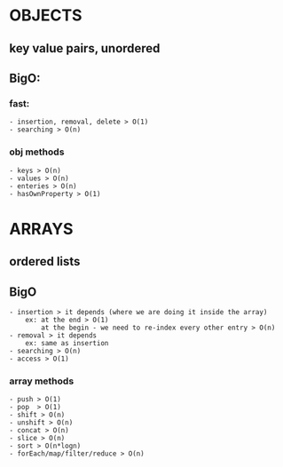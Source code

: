 # OBJECTS
## key value pairs, unordered
## BigO:

### fast:
    - insertion, removal, delete > O(1)
    - searching > O(n)

### obj methods
    - keys > O(n)
    - values > O(n)
    - enteries > O(n)
    - hasOwnProperty > O(1)

# ARRAYS
## ordered lists
## BigO
    - insertion > it depends (where we are doing it inside the array)
        ex: at the end > O(1)
            at the begin - we need to re-index every other entry > O(n)
    - removal > it depends
        ex: same as insertion
    - searching > O(n)
    - access > O(1)

### array methods
    - push > O(1)
    - pop  > O(1)
    - shift > O(n)
    - unshift > O(n)
    - concat > O(n)
    - slice > O(n)
    - sort > O(n*logn)
    - forEach/map/filter/reduce > O(n)

